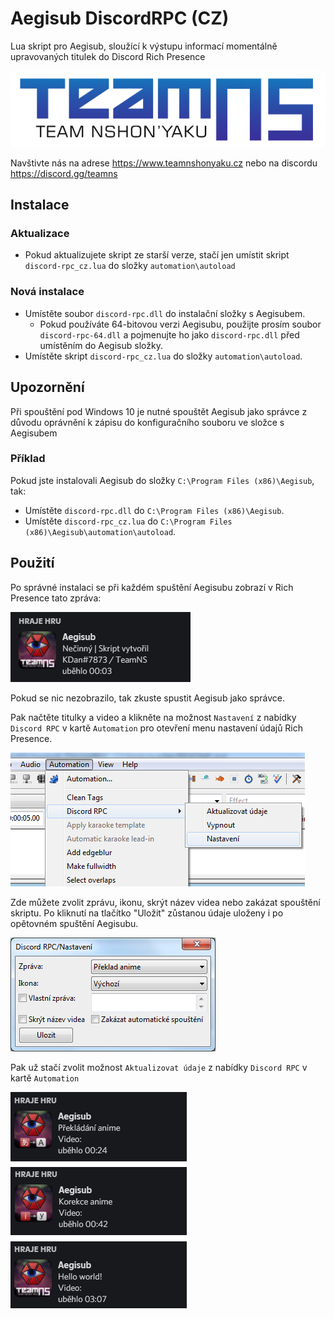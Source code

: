 # Aegisub DiscordRPC (CZ)
Lua skript pro Aegisub, sloužící k výstupu informací
momentálně upravovaných titulek do Discord Rich Presence

![TeamNS](./img/teamns.png "TeamNS")

Navštivte nás na adrese https://www.teamnshonyaku.cz nebo na discordu https://discord.gg/teamns
## Instalace
### Aktualizace
- Pokud aktualizujete skript ze starší verze, stačí jen
  umístit skript `discord-rpc_cz.lua` do složky `automation\autoload`
### Nová instalace
- Umístěte soubor `discord-rpc.dll` do instalační složky s Aegisubem.
  - Pokud používáte 64-bitovou verzi Aegisubu, použijte prosím
    soubor `discord-rpc-64.dll` a pojmenujte ho jako `discord-rpc.dll` 
    před umístěním do Aegisub složky.
- Umístěte skript `discord-rpc_cz.lua` do složky `automation\autoload`.
## Upozornění
Při spouštění pod Windows 10 je nutné spouštět Aegisub jako správce z důvodu oprávnění k zápisu do konfiguračního souboru ve složce s Aegisubem
### Příklad
Pokud jste instalovali Aegisub do složky `C:\Program Files (x86)\Aegisub`, tak:
- Umístěte `discord-rpc.dll` do `C:\Program Files (x86)\Aegisub`.
- Umístěte `discord-rpc_cz.lua` do `C:\Program Files (x86)\Aegisub\automation\autoload`.

## Použití
Po správné instalaci se při každém spuštění 
Aegisubu zobrazí v Rich Presence tato zpráva:

![První spuštění](./img/spusteni.png "První spuštění")

Pokud se nic nezobrazilo, tak zkuste spustit Aegisub jako správce.

Pak načtěte titulky a video a klikněte na možnost `Nastavení` 
z nabídky `Discord RPC` v kartě `Automation` pro otevření menu nastavení údajů Rich Presence.

![Kliknutí na menu](./img/menu.png "Kliknutí na menu")

Zde můžete zvolit zprávu, ikonu, skrýt název videa nebo zakázat spouštění skriptu.
Po kliknutí na tlačítko "Uložit" zůstanou údaje uloženy i po opětovném spuštění Aegisubu.

![Okno](./img/okno.png "Okno")

Pak už stačí zvolit možnost `Aktualizovat údaje` z nabídky `Discord RPC` v kartě `Automation`

![Detaily jsou aktualizovány](./img/detail.png "Detaily jsou aktualizovány")
